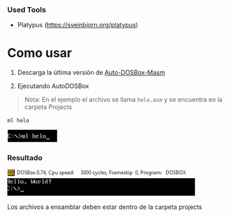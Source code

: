### Used Tools
* Platypus (https://sveinbjorn.org/platypus)

# Como usar

1. Descarga la última versión de [Auto-DOSBox-Masm](https://github.com/Juve-yescas/Auto-DOSBox-Masm/releases)

2. Ejecutando AutoDOSBox
> Nota: En el ejemplo el archivo se llama `helo.asm` y se encuentra en la carpeta Projects

```
ml helo
```
![No Redeeemed Items](https://raw.githubusercontent.com/Juve-yescas/Auto-DOSBox-Masm/master/img/screenshot-2.png)

### Resultado
![No Redeeemed Items](https://raw.githubusercontent.com/Juve-yescas/Auto-DOSBox-Masm/master/img/screenshot-3.png)

Los archivos a ensamblar deben estar dentro de la carpeta projects